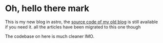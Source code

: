 # Oh, hello there mark

This is my new blog in astro, the [source code of my old blog](https://github.com/spcbfr/next-blog) is still available if you need it. all the articles have been migrated to this one though

The codebase on here is much cleaner IMO.
